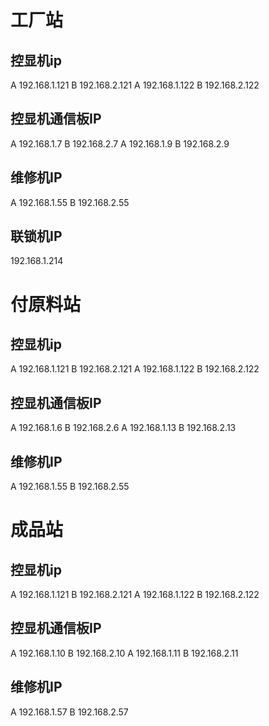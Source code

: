 # 工厂站
## 控显机ip
A 192.168.1.121 B 192.168.2.121
A 192.168.1.122 B 192.168.2.122

## 控显机通信板IP
A 192.168.1.7  B 192.168.2.7
A 192.168.1.9  B 192.168.2.9

## 维修机IP
A 192.168.1.55 B 192.168.2.55

## 联锁机IP
192.168.1.214

# 付原料站
## 控显机ip
A 192.168.1.121 B 192.168.2.121
A 192.168.1.122 B 192.168.2.122

## 控显机通信板IP
A 192.168.1.6  B 192.168.2.6
A 192.168.1.13  B 192.168.2.13

## 维修机IP
A 192.168.1.55 B 192.168.2.55

# 成品站
## 控显机ip
A 192.168.1.121 B 192.168.2.121
A 192.168.1.122 B 192.168.2.122

## 控显机通信板IP
A 192.168.1.10  B 192.168.2.10
A 192.168.1.11  B 192.168.2.11

## 维修机IP
A 192.168.1.57 B 192.168.2.57
